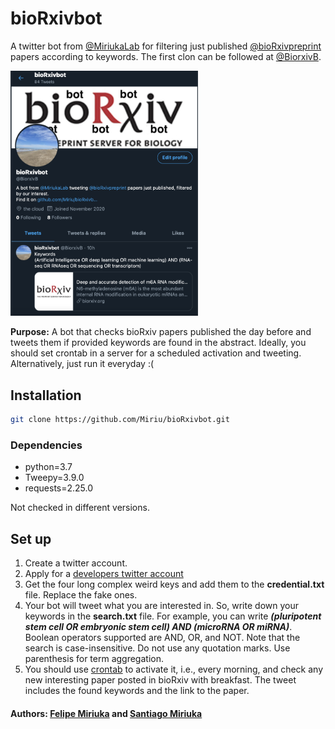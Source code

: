 # **bioRxivbot**

A twitter bot from [@MiriukaLab](https://twitter.com/MiriukaLab) for filtering just published  [@bioRxivpreprint](https://twitter.com/biorxivpreprint) papers according to keywords. The first clon can be followed at [@BiorxivB](https://twitter.com/BiorxivB). 

<img src="img.png" width="300" />

**Purpose:** A bot that checks bioRxiv papers published the day before and tweets them if provided keywords are found in the abstract. Ideally, you should set crontab in a server for a scheduled activation and tweeting. Alternatively, just run it everyday :(

## Installation


```bash
git clone https://github.com/Miriu/bioRxivbot.git
```

### Dependencies

* python=3.7
* Tweepy=3.9.0
* requests=2.25.0

Not checked in different versions. 

## Set up

1. Create a twitter account. 
2. Apply for a [developers twitter account](https://developer.twitter.com/en)
3. Get the four long complex weird keys and add them to the **credential.txt** file. Replace the fake ones. 
4. Your bot will tweet what you are interested in. So, write down your keywords in the **search.txt** file. For example, you can write __*(pluripotent stem cell OR embryonic stem cell) AND (microRNA OR miRNA)*__. Boolean operators supported are AND, OR, and NOT. Note that the search is case-insensitive. Do not use any quotation marks. Use parenthesis for term aggregation. 
5. You should use [crontab](https://man7.org/linux/man-pages/man5/crontab.5.html) to activate it, i.e., every morning, and check any new interesting paper posted in bioRxiv with breakfast. The tweet includes the found keywords and the link to the paper. 



#### Authors: [Felipe Miriuka](https://github.com/Miriu/) and [Santiago Miriuka](https://github.com/sgmiriuka/) 
